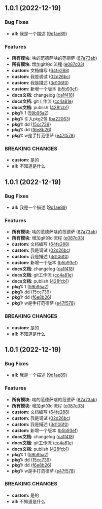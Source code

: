 ## 1.0.1 (2022-12-19)


### Bug Fixes

* **all:** 我是一个描述 ([9d1ae89](https://github.com/lzbgithubcode/ts-monorepo-demo/commit/9d1ae89a35af5d5c8a1499524c9b5cb59811af5c))


### Features

* **所有模块:** 啥的范德萨啥的范德萨 ([87a73ab](https://github.com/lzbgithubcode/ts-monorepo-demo/commit/87a73ab1627ea2e07f2eabc68aea5e40afdd61ae))
* **所有模块:** 增加git的ci流程 ([e087c03](https://github.com/lzbgithubcode/ts-monorepo-demo/commit/e087c03f0ac1d87b40ea7bb2a9ecaff7af50b1c3))
* **custom:** 文档编写 ([64fe288](https://github.com/lzbgithubcode/ts-monorepo-demo/commit/64fe2889f87be241218bf738cfab46b84ff68dde))
* **custom:** 我是调试 ([02d26bc](https://github.com/lzbgithubcode/ts-monorepo-demo/commit/02d26bc2c3b1bc57b6d9fcf300fb787bc6e1bfe6))
* **custom:** 我是描述 ([3d106f0](https://github.com/lzbgithubcode/ts-monorepo-demo/commit/3d106f05f8e51c8af4fe7c843fa582f85e8b3d8b))
* **custom:** 新增一个版本 ([b5b93ef](https://github.com/lzbgithubcode/ts-monorepo-demo/commit/b5b93efa725cc359f84d053571b29b8ac1bad33a))
* **docs文档:** changelog ([ca1f418](https://github.com/lzbgithubcode/ts-monorepo-demo/commit/ca1f4189d7727ee0e972a83a8b92e135f9b155de))
* **docs文档:** git工作流 ([cc4a81e](https://github.com/lzbgithubcode/ts-monorepo-demo/commit/cc4a81e5d7504dc8ff4b47a10d84323ce2e5bdca))
* **docs文档:** publish ([428fcb1](https://github.com/lzbgithubcode/ts-monorepo-demo/commit/428fcb13cd1620435ac11250259a2daa55509695))
* **pkg1:** 1 ([59b95a2](https://github.com/lzbgithubcode/ts-monorepo-demo/commit/59b95a206f0b5ad0d83aa8e4b4cd2ef92c4250d9))
* **pkg1:** 引入pkg2包 ([ba22063](https://github.com/lzbgithubcode/ts-monorepo-demo/commit/ba2206327bc71fec1027e61193a36b0b6eede51b))
* **pkg1:** dd ([15cc739](https://github.com/lzbgithubcode/ts-monorepo-demo/commit/15cc7392594493ccfd4b772347eb94d1688e54d8))
* **pkg1:** dd ([f6e8b26](https://github.com/lzbgithubcode/ts-monorepo-demo/commit/f6e8b2649dd3f080dc7966cf77d851c57d7454d1))
* **pkg1:** w是手打范德萨 ([e47f578](https://github.com/lzbgithubcode/ts-monorepo-demo/commit/e47f578a3e1849174f47cded13f0af2b1bcc5a86))


### BREAKING CHANGES

* **custom:** 是的
* **all:** 不知道是什么



## 1.0.1 (2022-12-19)


### Bug Fixes

* **all:** 我是一个描述 ([9d1ae89](https://github.com/lzbgithubcode/ts-monorepo-demo/commit/9d1ae89a35af5d5c8a1499524c9b5cb59811af5c))


### Features

* **所有模块:** 啥的范德萨啥的范德萨 ([87a73ab](https://github.com/lzbgithubcode/ts-monorepo-demo/commit/87a73ab1627ea2e07f2eabc68aea5e40afdd61ae))
* **所有模块:** 增加git的ci流程 ([e087c03](https://github.com/lzbgithubcode/ts-monorepo-demo/commit/e087c03f0ac1d87b40ea7bb2a9ecaff7af50b1c3))
* **custom:** 文档编写 ([64fe288](https://github.com/lzbgithubcode/ts-monorepo-demo/commit/64fe2889f87be241218bf738cfab46b84ff68dde))
* **custom:** 我是调试 ([02d26bc](https://github.com/lzbgithubcode/ts-monorepo-demo/commit/02d26bc2c3b1bc57b6d9fcf300fb787bc6e1bfe6))
* **custom:** 我是描述 ([3d106f0](https://github.com/lzbgithubcode/ts-monorepo-demo/commit/3d106f05f8e51c8af4fe7c843fa582f85e8b3d8b))
* **custom:** 新增一个版本 ([b5b93ef](https://github.com/lzbgithubcode/ts-monorepo-demo/commit/b5b93efa725cc359f84d053571b29b8ac1bad33a))
* **docs文档:** changelog ([ca1f418](https://github.com/lzbgithubcode/ts-monorepo-demo/commit/ca1f4189d7727ee0e972a83a8b92e135f9b155de))
* **docs文档:** git工作流 ([cc4a81e](https://github.com/lzbgithubcode/ts-monorepo-demo/commit/cc4a81e5d7504dc8ff4b47a10d84323ce2e5bdca))
* **docs文档:** publish ([428fcb1](https://github.com/lzbgithubcode/ts-monorepo-demo/commit/428fcb13cd1620435ac11250259a2daa55509695))
* **pkg1:** 1 ([59b95a2](https://github.com/lzbgithubcode/ts-monorepo-demo/commit/59b95a206f0b5ad0d83aa8e4b4cd2ef92c4250d9))
* **pkg1:** dd ([15cc739](https://github.com/lzbgithubcode/ts-monorepo-demo/commit/15cc7392594493ccfd4b772347eb94d1688e54d8))
* **pkg1:** dd ([f6e8b26](https://github.com/lzbgithubcode/ts-monorepo-demo/commit/f6e8b2649dd3f080dc7966cf77d851c57d7454d1))
* **pkg1:** w是手打范德萨 ([e47f578](https://github.com/lzbgithubcode/ts-monorepo-demo/commit/e47f578a3e1849174f47cded13f0af2b1bcc5a86))


### BREAKING CHANGES

* **custom:** 是的
* **all:** 不知道是什么



## 1.0.1 (2022-12-19)


### Bug Fixes

* **all:** 我是一个描述 ([9d1ae89](https://github.com/lzbgithubcode/ts-monorepo-demo/commit/9d1ae89a35af5d5c8a1499524c9b5cb59811af5c))


### Features

* **所有模块:** 啥的范德萨啥的范德萨 ([87a73ab](https://github.com/lzbgithubcode/ts-monorepo-demo/commit/87a73ab1627ea2e07f2eabc68aea5e40afdd61ae))
* **所有模块:** 增加git的ci流程 ([e087c03](https://github.com/lzbgithubcode/ts-monorepo-demo/commit/e087c03f0ac1d87b40ea7bb2a9ecaff7af50b1c3))
* **custom:** 文档编写 ([64fe288](https://github.com/lzbgithubcode/ts-monorepo-demo/commit/64fe2889f87be241218bf738cfab46b84ff68dde))
* **custom:** 我是调试 ([02d26bc](https://github.com/lzbgithubcode/ts-monorepo-demo/commit/02d26bc2c3b1bc57b6d9fcf300fb787bc6e1bfe6))
* **custom:** 我是描述 ([3d106f0](https://github.com/lzbgithubcode/ts-monorepo-demo/commit/3d106f05f8e51c8af4fe7c843fa582f85e8b3d8b))
* **custom:** 新增一个版本 ([b5b93ef](https://github.com/lzbgithubcode/ts-monorepo-demo/commit/b5b93efa725cc359f84d053571b29b8ac1bad33a))
* **docs文档:** changelog ([ca1f418](https://github.com/lzbgithubcode/ts-monorepo-demo/commit/ca1f4189d7727ee0e972a83a8b92e135f9b155de))
* **docs文档:** git工作流 ([cc4a81e](https://github.com/lzbgithubcode/ts-monorepo-demo/commit/cc4a81e5d7504dc8ff4b47a10d84323ce2e5bdca))
* **docs文档:** publish ([428fcb1](https://github.com/lzbgithubcode/ts-monorepo-demo/commit/428fcb13cd1620435ac11250259a2daa55509695))
* **pkg1:** 1 ([59b95a2](https://github.com/lzbgithubcode/ts-monorepo-demo/commit/59b95a206f0b5ad0d83aa8e4b4cd2ef92c4250d9))
* **pkg1:** dd ([15cc739](https://github.com/lzbgithubcode/ts-monorepo-demo/commit/15cc7392594493ccfd4b772347eb94d1688e54d8))
* **pkg1:** dd ([f6e8b26](https://github.com/lzbgithubcode/ts-monorepo-demo/commit/f6e8b2649dd3f080dc7966cf77d851c57d7454d1))
* **pkg1:** w是手打范德萨 ([e47f578](https://github.com/lzbgithubcode/ts-monorepo-demo/commit/e47f578a3e1849174f47cded13f0af2b1bcc5a86))


### BREAKING CHANGES

* **custom:** 是的
* **all:** 不知道是什么



